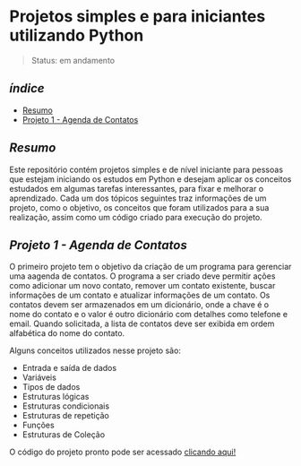 # Projetos simples e para iniciantes utilizando Python

> Status: em andamento

## _índice_

- <a href="#resumo">Resumo</a>
- <a href="#agenda-contatos">Projeto 1 - Agenda de Contatos</a>

## _Resumo_

Este repositório contém projetos simples e de nível iniciante para pessoas que estejam iniciando os estudos em Python e desejam aplicar os conceitos estudados em algumas tarefas interessantes, para fixar e melhorar o aprendizado. Cada um dos tópicos seguintes traz informações de um projeto, como o objetivo, os conceitos que foram utilizados para a sua realização, assim como um código criado para execução do projeto.

## _Projeto 1 - Agenda de Contatos_

O primeiro projeto tem o objetivo da criação de um programa para gerenciar uma aagenda de contatos. O programa a ser criado deve permitir ações como adicionar um novo contato, remover um contato existente, buscar informações de um contato e atualizar informações de um contato. Os contatos devem ser armazenados em um dicionário, onde a chave é o nome do contato e o valor é outro dicionário com detalhes como telefone e email. Quando solicitada, a lista de contatos deve ser exibida em ordem alfabética do nome do contato.

Alguns conceitos utilizados nesse projeto são:

* Entrada e saída de dados
* Variáveis
* Tipos de dados
* Estruturas lógicas
* Estruturas condicionais
* Estruturas de repetição
* Funções
* Estruturas de Coleção

O código do projeto pronto pode ser acessado [clicando aqui!](https://github.com/LeonardoMaioli/beginner_python_projects/blob/main/contact_book.py)
